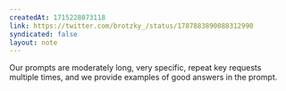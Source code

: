 ```yaml
---
createdAt: 1715228073118
link: https://twitter.com/brotzky_/status/1787883890088312990
syndicated: false
layout: note
---
```


Our prompts are moderately long, very specific, repeat key requests multiple times, and we provide examples of good answers in the prompt.
